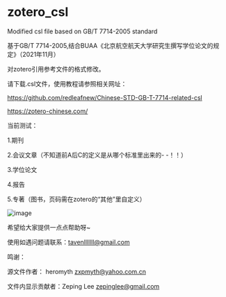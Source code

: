 # zotero_csl
Modified csl file based on GB/T 7714-2005 standard


基于GB/T 7714-2005,结合BUAA《北京航空航天大学研究生撰写学位论文的规定》（2021年11月）

对zotero引用参考文件的格式修改。

请下载.csl文件，使用教程请参照相关网址：

https://github.com/redleafnew/Chinese-STD-GB-T-7714-related-csl

https://zotero-chinese.com/


当前测试：

1.期刊

2.会议文章（不知道前A后C的定义是从哪个标准里出来的- -！！）

3.学位论文

4.报告

5.专著（图书，页码需在zotero的“其他”里自定义）


![image](https://github.com/tavenlll/zotero_csl/assets/48005773/8225beb5-126b-47b0-8074-87a5541bb9b3)


希望给大家提供一点点帮助呀~

使用如遇问题请联系：tavenlllllll@gmail.com




鸣谢：

源文件作者：     heromyth
                zxpmyth@yahoo.com.cn


文件内显示贡献者：Zeping Lee
                zepinglee@gmail.com
